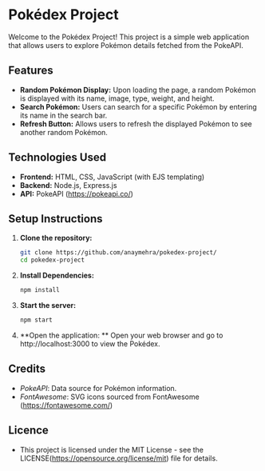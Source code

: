 # Pokédex Project

Welcome to the Pokédex Project! This project is a simple web application that allows users to explore Pokémon details fetched from the PokeAPI.

## Features

- **Random Pokémon Display:** Upon loading the page, a random Pokémon is displayed with its name, image, type, weight, and height.
- **Search Pokémon:** Users can search for a specific Pokémon by entering its name in the search bar.
- **Refresh Button:** Allows users to refresh the displayed Pokémon to see another random Pokémon.

## Technologies Used

- **Frontend:** HTML, CSS, JavaScript (with EJS templating)
- **Backend:** Node.js, Express.js
- **API:** PokeAPI (https://pokeapi.co/)

## Setup Instructions

1. **Clone the repository:**
   ```bash
   git clone https://github.com/anaymehra/pokedex-project/
   cd pokedex-project
2. **Install Dependencies:**
   ```bash
   npm install
3. **Start the server:**
   ```bash
   npm start
4. **Open the application: **
   Open your web browser and go to http://localhost:3000 to view the Pokédex.

## Credits

- *PokeAPI*: Data source for Pokémon information.
- *FontAwesome*: SVG icons sourced from FontAwesome (https://fontawesome.com/)

## Licence 

- This project is licensed under the MIT License - see the LICENSE(https://opensource.org/license/mit) file for details.


